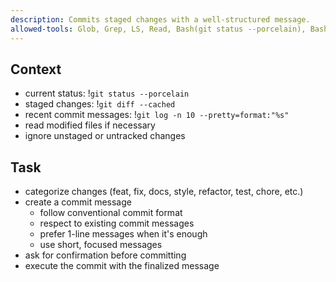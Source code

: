 ```yaml
---
description: Commits staged changes with a well-structured message.
allowed-tools: Glob, Grep, LS, Read, Bash(git status --porcelain), Bash(git diff --cached), Bash(git log -n 10 --pretty=format:"%s"), Bash(git commit:*)
---
```


## Context

- current status: !`git status --porcelain`
- staged changes: !`git diff --cached`
- recent commit messages: !`git log -n 10 --pretty=format:"%s"`
- read modified files if necessary
- ignore unstaged or untracked changes

## Task

- categorize changes (feat, fix, docs, style, refactor, test, chore, etc.)
- create a commit message
    - follow conventional commit format
    - respect to existing commit messages
    - prefer 1-line messages when it's enough
    - use short, focused messages
- ask for confirmation before committing
- execute the commit with the finalized message
